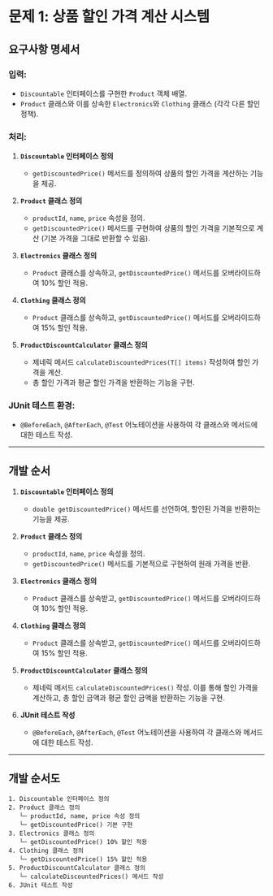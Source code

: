 # 문제 1: 상품 할인 가격 계산 시스템

## 요구사항 명세서

### 입력:
- `Discountable` 인터페이스를 구현한 `Product` 객체 배열.
- `Product` 클래스와 이를 상속한 `Electronics`와 `Clothing` 클래스 (각각 다른 할인 정책).

### 처리:
1. **`Discountable` 인터페이스 정의**
    - `getDiscountedPrice()` 메서드를 정의하여 상품의 할인 가격을 계산하는 기능을 제공.

2. **`Product` 클래스 정의**
    - `productId`, `name`, `price` 속성을 정의.
    - `getDiscountedPrice()` 메서드를 구현하여 상품의 할인 가격을 기본적으로 계산 (기본 가격을 그대로 반환할 수 있음).

3. **`Electronics` 클래스 정의**
    - `Product` 클래스를 상속하고, `getDiscountedPrice()` 메서드를 오버라이드하여 10% 할인 적용.

4. **`Clothing` 클래스 정의**
    - `Product` 클래스를 상속하고, `getDiscountedPrice()` 메서드를 오버라이드하여 15% 할인 적용.

5. **`ProductDiscountCalculator` 클래스 정의**
    - 제네릭 메서드 `calculateDiscountedPrices(T[] items)` 작성하여 할인 가격을 계산.
    - 총 할인 가격과 평균 할인 가격을 반환하는 기능을 구현.

### JUnit 테스트 환경:
- `@BeforeEach`, `@AfterEach`, `@Test` 어노테이션을 사용하여 각 클래스와 메서드에 대한 테스트 작성.

---

## 개발 순서

1. **`Discountable` 인터페이스 정의**
    - `double getDiscountedPrice()` 메서드를 선언하여, 할인된 가격을 반환하는 기능을 제공.

2. **`Product` 클래스 정의**
    - `productId`, `name`, `price` 속성을 정의.
    - `getDiscountedPrice()` 메서드를 기본적으로 구현하여 원래 가격을 반환.

3. **`Electronics` 클래스 정의**
    - `Product` 클래스를 상속받고, `getDiscountedPrice()` 메서드를 오버라이드하여 10% 할인 적용.

4. **`Clothing` 클래스 정의**
    - `Product` 클래스를 상속받고, `getDiscountedPrice()` 메서드를 오버라이드하여 15% 할인 적용.

5. **`ProductDiscountCalculator` 클래스 정의**
    - 제네릭 메서드 `calculateDiscountedPrices()` 작성. 이를 통해 할인 가격을 계산하고, 총 할인 금액과 평균 할인 금액을 반환하는 기능을 구현.

6. **JUnit 테스트 작성**
    - `@BeforeEach`, `@AfterEach`, `@Test` 어노테이션을 사용하여 각 클래스와 메서드에 대한 테스트 작성.

---

## 개발 순서도

```plaintext
1. Discountable 인터페이스 정의
2. Product 클래스 정의
   └─ productId, name, price 속성 정의
   └─ getDiscountedPrice() 기본 구현
3. Electronics 클래스 정의
   └─ getDiscountedPrice() 10% 할인 적용
4. Clothing 클래스 정의
   └─ getDiscountedPrice() 15% 할인 적용
5. ProductDiscountCalculator 클래스 정의
   └─ calculateDiscountedPrices() 메서드 작성
6. JUnit 테스트 작성
